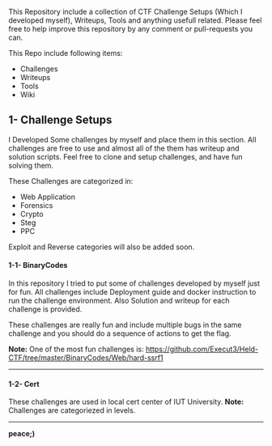 This Repository include a collection of CTF Challenge Setups (Which I developed myself), Writeups, Tools and anything usefull related.
Please feel free to help improve this repository by any comment or pull-requests you can.

This Repo include following items:

- Challenges
- Writeups
- Tools
- Wiki

## 1- Challenge Setups

I Developed Some challenges by myself and place them in this section. All challenges are free to use and almost all of the them has writeup and solution scripts. Feel free to clone and setup challenges, and have fun solving them.

These Challenges are categorized in:

- Web Application 
- Forensics
- Crypto
- Steg
- PPC 

Exploit and Reverse categories will also be added soon.

#### 1-1- BinaryCodes
In this repository I tried to put some of challenges developed by myself just for fun.
All challenges include Deployment guide and docker instruction to run the challenge environment.
Also Solution and writeup for each challenge is provided. 

These challenges are really fun and include multiple bugs in the same challenge and you should do a sequence of actions to get the flag.

**Note:** One of the most fun challenges is: https://github.com/Execut3/Held-CTF/tree/master/BinaryCodes/Web/hard-ssrf1

----

#### 1-2- Cert
These challenges are used in local cert center of IUT University.
**Note:** Challenges are categoriezed in levels.

----

**peace;)**
